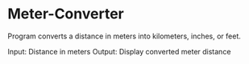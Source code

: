 # Meter-Converter

Program converts a distance in meters into kilometers, inches, or feet.

Input: Distance in meters
Output: Display converted meter distance
